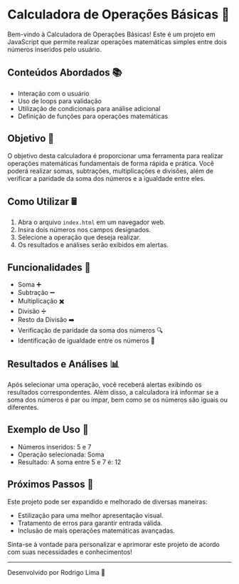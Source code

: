# Calculadora de Operações Básicas 🧮

Bem-vindo à Calculadora de Operações Básicas! Este é um projeto em JavaScript que permite realizar operações matemáticas simples entre dois números inseridos pelo usuário.

## Conteúdos Abordados 📚

- Interação com o usuário
- Uso de loops para validação
- Utilização de condicionais para análise adicional
- Definição de funções para operações matemáticas

## Objetivo 🎯

O objetivo desta calculadora é proporcionar uma ferramenta para realizar operações matemáticas fundamentais de forma rápida e prática. Você poderá realizar somas, subtrações, multiplicações e divisões, além de verificar a paridade da soma dos números e a igualdade entre eles.

## Como Utilizar 🖩

1. Abra o arquivo `index.html` em um navegador web.
2. Insira dois números nos campos designados.
3. Selecione a operação que deseja realizar.
4. Os resultados e análises serão exibidos em alertas.

## Funcionalidades 🔧

- Soma ➕
- Subtração ➖
- Multiplicação ✖️
- Divisão ➗
- Resto da Divisão ➡️
- Verificação de paridade da soma dos números 🔍
- Identificação de igualdade entre os números 🔁

## Resultados e Análises 📊

Após selecionar uma operação, você receberá alertas exibindo os resultados correspondentes. Além disso, a calculadora irá informar se a soma dos números é par ou ímpar, bem como se os números são iguais ou diferentes.

## Exemplo de Uso 🌟

- Números inseridos: 5 e 7
- Operação selecionada: Soma
- Resultado: A soma entre 5 e 7 é: 12

## Próximos Passos 🚀

Este projeto pode ser expandido e melhorado de diversas maneiras:
- Estilização para uma melhor apresentação visual.
- Tratamento de erros para garantir entrada válida.
- Inclusão de mais operações matemáticas avançadas.

Sinta-se à vontade para personalizar e aprimorar este projeto de acordo com suas necessidades e conhecimentos!

---

Desenvolvido por Rodrigo Lima 💼
